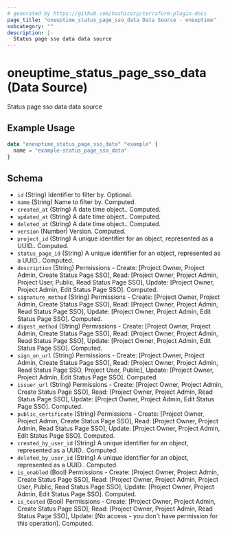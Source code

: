```yaml
---
# generated by https://github.com/hashicorp/terraform-plugin-docs
page_title: "oneuptime_status_page_sso_data Data Source - oneuptime"
subcategory: ""
description: |-
  Status page sso data data source
---
```


# oneuptime_status_page_sso_data (Data Source)

Status page sso data data source

## Example Usage

```terraform
data "oneuptime_status_page_sso_data" "example" {
  name = "example-status_page_sso_data"
}
```

## Schema

- `id` (String) Identifier to filter by. Optional.
- `name` (String) Name to filter by. Computed.
- `created_at` (String) A date time object.. Computed.
- `updated_at` (String) A date time object.. Computed.
- `deleted_at` (String) A date time object.. Computed.
- `version` (Number) Version. Computed.
- `project_id` (String) A unique identifier for an object, represented as a UUID.. Computed.
- `status_page_id` (String) A unique identifier for an object, represented as a UUID.. Computed.
- `description` (String) Permissions - Create: [Project Owner, Project Admin, Create Status Page SSO], Read: [Project Owner, Project Admin, Project User, Public, Read Status Page SSO], Update: [Project Owner, Project Admin, Edit Status Page SSO]. Computed.
- `signature_method` (String) Permissions - Create: [Project Owner, Project Admin, Create Status Page SSO], Read: [Project Owner, Project Admin, Read Status Page SSO], Update: [Project Owner, Project Admin, Edit Status Page SSO]. Computed.
- `digest_method` (String) Permissions - Create: [Project Owner, Project Admin, Create Status Page SSO], Read: [Project Owner, Project Admin, Read Status Page SSO], Update: [Project Owner, Project Admin, Edit Status Page SSO]. Computed.
- `sign_on_url` (String) Permissions - Create: [Project Owner, Project Admin, Create Status Page SSO], Read: [Project Owner, Project Admin, Read Status Page SSO, Project User, Public], Update: [Project Owner, Project Admin, Edit Status Page SSO]. Computed.
- `issuer_url` (String) Permissions - Create: [Project Owner, Project Admin, Create Status Page SSO], Read: [Project Owner, Project Admin, Read Status Page SSO], Update: [Project Owner, Project Admin, Edit Status Page SSO]. Computed.
- `public_certificate` (String) Permissions - Create: [Project Owner, Project Admin, Create Status Page SSO], Read: [Project Owner, Project Admin, Read Status Page SSO], Update: [Project Owner, Project Admin, Edit Status Page SSO]. Computed.
- `created_by_user_id` (String) A unique identifier for an object, represented as a UUID.. Computed.
- `deleted_by_user_id` (String) A unique identifier for an object, represented as a UUID.. Computed.
- `is_enabled` (Bool) Permissions - Create: [Project Owner, Project Admin, Create Status Page SSO], Read: [Project Owner, Project Admin, Project User, Public, Read Status Page SSO], Update: [Project Owner, Project Admin, Edit Status Page SSO]. Computed.
- `is_tested` (Bool) Permissions - Create: [Project Owner, Project Admin, Create Status Page SSO], Read: [Project Owner, Project Admin, Read Status Page SSO], Update: [No access - you don't have permission for this operation]. Computed.

